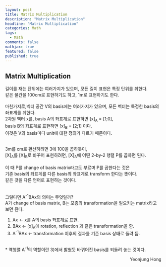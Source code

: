 ```yaml
---
layout: post
title: Matrix Multiplication
description: "Matrix Multiplication"
headline: "Matrix Multiplication"
categories: Math
tags: 
  - Math
comments: false
mathjax: true
featured: false
published: true
---
```


## Matrix Multiplication

길이를 재는 단위에는 여러가지가 있으며, 모든 길이 표현은 특정 단위를 취한다.<br>
같은 물건을 100cm로 표현하기도 하고, 1m로 표현하기도 한다. <br><br>
마찬가지로,벡터 공간 V의 basis에는 여러가지가 있으며, 모든 벡터는 특정한 basis의 좌표계를 취한다. <br>
2차원 벡터 x를, basis A의 좌표계로 표현하면 [x]<sub>A</sub> = [1;0],<br>
basis B의 좌표계로 표현하면 [x]<sub>B</sub> = [2;1] 이다.<br>
이것은 V의 basis마다 unit에 대한 정의가 다르기 때문이다.<br><br>

3m를 cm로 환산하려면 3에 100을 곱하듯이,<br>
[X]<sub>A</sub>를 [X]<sub>B</sub>로 바꾸어 표현하려면, [X]<sub>A</sub>에 어떤 2-by-2 행렬 P를 곱하면 된다. <br><br>
이 때 P를 change of basis matrix라고도 부르며 P를 곱한다는 것은<br>
기존 basis의 좌표계를 다른 basis의 좌표계로 transform 한다는 뜻이다.<br>
같은 것을 다른 언어로 표현하는 것이다. <br><br><br>
그렇다면 A<sup>-1</sup>BAx의 의미는 무엇일까?<br>
A가 change of basis matrix, B는 모종의 transformation을 일으키는 matrix라고 보면 된다.<br>
1) Ax <- x를 A의 basis 좌표계로 표현. <br>
2) BAx <- [x]<sub>A</sub>에 rotation, reflection 과 같은 transformation을 함.
3) A<sup>-1</sup>BAx <- transformation 이후의 결과를 기존 basis 상태로 돌려 둠.<br>
<br>
* 역행렬 A<sup>-1</sup>의 역할이란 3)에서 밝혔듯 바뀌어진 basis를 되돌려 놓는 것이다. 

	
	
	
<p align="right"> Yeonjung Hong <p>